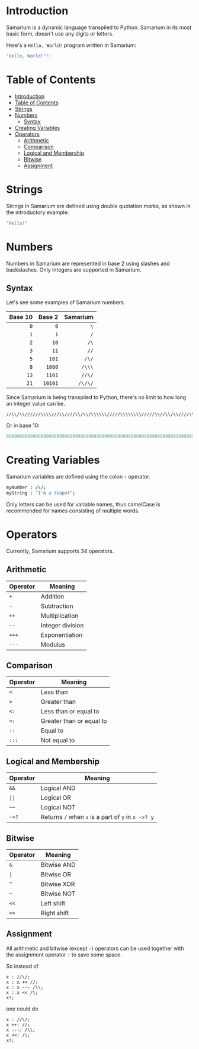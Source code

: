 # Introduction

Samarium is a dynamic language transpiled to Python. Samarium in its most basic form, doesn't use any digits or letters.

Here's a `Hello, World!` program written in Samarium:
```rs
"Hello, World!"!;
```

# Table of Contents
- [Introduction](#introduction)
- [Table of Contents](#table-of-contents)
- [Strings](#strings)
- [Numbers](#numbers)
  - [Syntax](#syntax)
- [Creating Variables](#creating-variables)
- [Operators](#operators)
  - [Arithmetic](#arithmetic)
  - [Comparison](#comparison)
  - [Logical and Membership](#logical-and-membership)
  - [Bitwise](#bitwise)
  - [Assignment](#assignment)

# Strings
Strings in Samarium are defined using double quotation marks, as shown in the introductory example:
```rs
"Hello!"
```

# Numbers
Numbers in Samarium are represented in base 2 using slashes and backslashes. Only integers are supported in Samarium.

## Syntax
Let's see some examples of Samarium numbers.

<center>

Base 10 | Base 2  | Samarium
---:    | ---:    | ---:
`0`     | `0`     | `\`
`1`     | `1`     | `/`
`2`     | `10`    | `/\`
`3`     | `11`    | `//`
`5`     | `101`   | `/\/`
`8`     | `1000`  | `/\\\`
`13`    | `1101`  | `//\/`
`21`    | `10101` | `/\/\/`

</center>

Since Samarium is being transpiled to Python, there's no limit to how long an integer value can be.

```
//\\/\\//////\\\\///\\////\\/\\/\\\\\\/////\\\\\\\\/////\\//\\/\\////\\////////\\////\\///\\\\\\\\//\\\\//\\///\\/\\\\\\/\\////\\//\\\\/\\\\/\\////\\/////\\/\\\\/\\\\\\\\\\//\\\\\\//\\\\/\\/\\\\//\\\\\\///\\/\\\\\\/\\\\\\/\\\\///\\//\\\\/\\\\//\\\\///\\//\\\\\\\\\\\\////////////////////////////////////////////////////////////////////////////////
```
Or in base 10: 
```py
99999999999999999999999999999999999999999999999999999999999999999999999999999999
```

# Creating Variables

Samarium variables are defined using the colon `:` operator.
```bash
myNumber : /\/;
myString : "I'm a teapot";
```
Only letters can be used for variable names, thus camelCase is recommended for names consisting of multiple words.

# Operators
Currently, Samarium supports 34 operators.

## Arithmetic

<center>

Operator | Meaning
--- | ---
`+` | Addition
`-` | Subtraction
`++` | Multiplication
`--` | Integer division
`+++` | Exponentiation
`---` | Modulus

</center>

## Comparison

<center>

Operator | Meaning
--- | ---
`<` | Less than
`>` | Greater than
`<:` | Less than or equal to
`>:` | Greater than or equal to
`::` | Equal to
`:::` | Not equal to

</center>

## Logical and Membership

<center>

Operator | Meaning
--- | ---
`&&` | Logical AND
`\|\|` | Logical OR
`~~` | Logical NOT
`->?` | Returns `/` when `x` is a part of `y` in `x ->? y`

</center>

## Bitwise

<center>

Operator | Meaning
--- | ---
`&` | Bitwise AND
`\|` | Bitwise OR
`^` | Bitwise XOR
`~` | Bitwise NOT
`<<` | Left shift
`>>` | Right shift

</center>

## Assignment

All arithmetic and bitwise (except `~`) operators can be used together with the assignment operator `:` to save some space.

So instead of
```
x : //\/;
x : x ++ //;
x : x --- /\\;
x : x << /\;
x!;
```
one could do
```
x : //\/;
x ++: //;
x ---: /\\;
x <<: /\;
x!;
```
